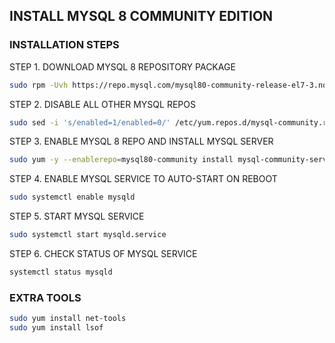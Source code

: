 ## INSTALL MYSQL 8 COMMUNITY EDITION

### INSTALLATION STEPS
STEP 1. DOWNLOAD MYSQL 8 REPOSITORY PACKAGE
```sh
sudo rpm -Uvh https://repo.mysql.com/mysql80-community-release-el7-3.noarch.rpm
```

STEP 2. DISABLE ALL OTHER MYSQL REPOS
```sh
sudo sed -i 's/enabled=1/enabled=0/' /etc/yum.repos.d/mysql-community.repo
```

STEP 3. ENABLE MYSQL 8 REPO AND INSTALL MYSQL SERVER
```sh
sudo yum -y --enablerepo=mysql80-community install mysql-community-server
```

STEP 4. ENABLE MYSQL SERVICE TO AUTO-START ON REBOOT
```sh
sudo systemctl enable mysqld
```

STEP 5. START MYSQL SERVICE
```sh
sudo systemctl start mysqld.service
```

STEP 6. CHECK STATUS OF MYSQL SERVICE
```sh
systemctl status mysqld
```

### EXTRA TOOLS
```sh
sudo yum install net-tools
sudo yum install lsof
```

